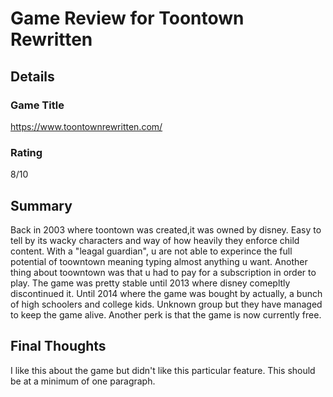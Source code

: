 # Game Review for Toontown Rewritten

## Details

### Game Title
https://www.toontownrewritten.com/

### Rating
8/10

## Summary
Back in 2003 where toontown was created,it was owned by disney. Easy to tell by its wacky characters and way of how heavily they enforce child content. With a "leagal guardian", u are not able to experince the full potential of toowntown meaning typing almost anything u want. Another thing about toowntown was that u had to pay for a subscription in order to play. The game was pretty stable until 2013 where disney comepltly discontinued it. Until 2014 where the game was bought by actually, a bunch of high schoolers and college kids. Unknown group but they have managed to keep the game alive. Another perk is that the game is now currently free.

## Final Thoughts
I like this about the game but didn't like this particular feature. This should be at a minimum of one paragraph.
